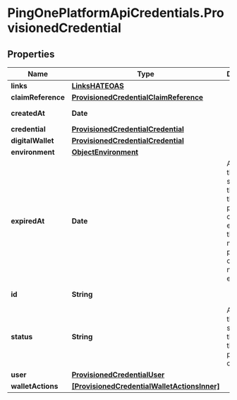 # PingOnePlatformApiCredentials.ProvisionedCredential

## Properties

Name | Type | Description | Notes
------------ | ------------- | ------------- | -------------
**links** | [**LinksHATEOAS**](LinksHATEOAS.md) |  | [optional] 
**claimReference** | [**ProvisionedCredentialClaimReference**](ProvisionedCredentialClaimReference.md) |  | [optional] 
**createdAt** | **Date** |  | [optional] [readonly] 
**credential** | [**ProvisionedCredentialCredential**](ProvisionedCredentialCredential.md) |  | [optional] 
**digitalWallet** | [**ProvisionedCredentialCredential**](ProvisionedCredentialCredential.md) |  | [optional] 
**environment** | [**ObjectEnvironment**](ObjectEnvironment.md) |  | [optional] 
**expiredAt** | **Date** | A string that specifies the date that the provisioned credential expires. If this value is null, the provisioned credential never expires. | [optional] [readonly] 
**id** | **String** |  | [optional] [readonly] 
**status** | **String** | A string that specifies the tatus of the provisioned credential. | [optional] [readonly] 
**user** | [**ProvisionedCredentialUser**](ProvisionedCredentialUser.md) |  | [optional] 
**walletActions** | [**[ProvisionedCredentialWalletActionsInner]**](ProvisionedCredentialWalletActionsInner.md) |  | [optional] 


